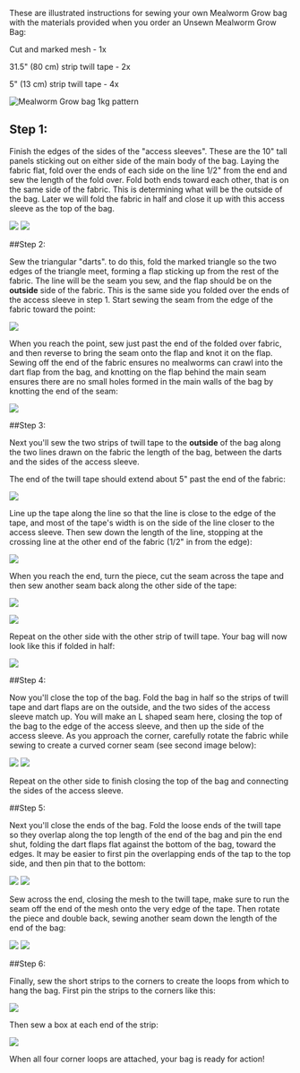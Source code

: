 These are illustrated instructions for sewing your own Mealworm Grow bag with the materials provided when you order an Unsewn Mealworm Grow Bag:

Cut and marked mesh - 1x

31.5" (80 cm) strip twill tape - 2x

5" (13 cm) strip twill tape - 4x



![Mealworm Grow bag 1kg pattern](http://artichokejalapenodesign.com/AJD-hosted-img/tinyfarms/bag-pattern.png)

## Step 1:

Finish the edges of the sides of the "access sleeves". These are the 10" tall panels sticking out on either side of the main body of the bag. Laying the fabric flat, fold over the ends of each side on the line 1/2" from the end and sew the length of the fold over. Fold both ends toward each other, that is on the same side of the fabric. This is determining what will be the outside of the bag. Later we will fold the fabric in half and close it up with this access sleeve as the top of the bag.

![](http://artichokejalapenodesign.com/AJD-hosted-img/tinyfarms/IMG_3339.jpg)
![](http://artichokejalapenodesign.com/AJD-hosted-img/tinyfarms/IMG_3340.jpg)

##Step 2:

Sew the triangular "darts". to do this, fold the marked triangle so the two edges of the triangle meet, forming a flap sticking up from the rest of the fabric. The line will be the seam you sew, and the flap should be on the **outside** side of the fabric. This is the same side you folded over the ends of the access sleeve in step 1. Start sewing the seam from the edge of the fabric toward the point:

![](http://artichokejalapenodesign.com/AJD-hosted-img/tinyfarms/IMG_3341.jpg)

When you reach the point, sew just past the end of the folded over fabric, and then reverse to bring the seam onto the flap and knot it on the flap. Sewing off the end of the fabric ensures no mealworms can crawl into the dart flap from the bag, and knotting on the flap behind the main seam ensures there are no small holes formed in the main walls of the bag by knotting the end of the seam:

![](http://artichokejalapenodesign.com/AJD-hosted-img/tinyfarms/IMG_3343.jpg)

##Step 3:

Next you'll sew the two strips of twill tape to the **outside** of the bag along the two lines drawn on the fabric the length of the bag, between the darts and the sides of the access sleeve. 

The end of the twill tape should extend about 5" past the end of the fabric:

![](http://artichokejalapenodesign.com/AJD-hosted-img/tinyfarms/IMG_3350.jpg)

Line up the tape along the line so that the line is close to the edge of the tape, and most of the tape's width is on the side of the line closer to the access sleeve. Then sew down the length of the line, stopping at the crossing line at the other end of the fabric (1/2" in from the edge):

![](http://artichokejalapenodesign.com/AJD-hosted-img/tinyfarms/IMG_3347.JPG)

When you reach the end, turn the piece, cut the seam across the tape and then sew another seam back along the other side of the tape:

![](http://artichokejalapenodesign.com/AJD-hosted-img/tinyfarms/IMG_3348.JPG)

![](http://artichokejalapenodesign.com/AJD-hosted-img/tinyfarms/IMG_3349.jpg)

Repeat on the other side with the other strip of twill tape. Your bag will now look like this if folded in half:

![](http://artichokejalapenodesign.com/AJD-hosted-img/tinyfarms/IMG_3351.jpg)

##Step 4:

Now you'll close the top of the bag. Fold the bag in half so the strips of twill tape and dart flaps are on the outside, and the two sides of the access sleeve match up. You will make an L shaped seam here, closing the top of the bag to the edge of the access sleeve, and then up the side of the access sleeve. As you approach the corner, carefully rotate the fabric while sewing to create a curved corner seam (see second image below):

![](http://artichokejalapenodesign.com/AJD-hosted-img/tinyfarms/IMG_3352.jpg)
![](http://artichokejalapenodesign.com/AJD-hosted-img/tinyfarms/IMG_3353.jpg)

Repeat on the other side to finish closing the top of the bag and connecting the sides of the access sleeve.

##Step 5:

Next you'll close the ends of the bag. Fold the loose ends of the twill tape so they overlap along the top length of the end of the bag and pin the end shut, folding the dart flaps flat against the bottom of the bag, toward the edges. It may be easier to first pin the overlapping ends of the tap to the top side, and then pin that to the bottom:

![](http://artichokejalapenodesign.com/AJD-hosted-img/tinyfarms/IMG_3354.jpg)
![](http://artichokejalapenodesign.com/AJD-hosted-img/tinyfarms/IMG_3355.jpg)

Sew across the end, closing the mesh to the twill tape, make sure to run the seam off the end of the mesh onto the very edge of the tape. Then rotate the piece and double back, sewing another seam down the length of the end of the bag:

![](http://artichokejalapenodesign.com/AJD-hosted-img/tinyfarms/IMG_3358.JPG)
![](http://artichokejalapenodesign.com/AJD-hosted-img/tinyfarms/IMG_3356.jpg)

##Step 6:

Finally, sew the short strips to the corners to create the loops from which to hang the bag. First pin the strips to the corners like this:

![](http://artichokejalapenodesign.com/AJD-hosted-img/tinyfarms/IMG_3359.JPG)

Then sew a box at each end of the strip:

![](http://artichokejalapenodesign.com/AJD-hosted-img/tinyfarms/IMG_3361.jpg)

When all four corner loops are attached, your bag is ready for action!
